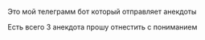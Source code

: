 Это мой телеграмм бот
который отправляет анекдоты

Есть всего 3 анекдота
прошу отнестить с пониманием
